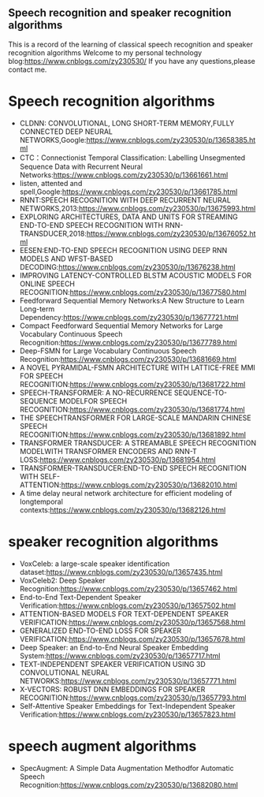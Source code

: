 ##  Speech recognition and speaker recognition algorithms
This is a record of the learning of classical speech recognition and speaker recognition algorithms
Welcome to my personal technology blog:https://www.cnblogs.com/zy230530/
If you have any questions,please contact me.

# Speech recognition algorithms
- CLDNN: CONVOLUTIONAL, LONG SHORT-TERM MEMORY,FULLY CONNECTED DEEP NEURAL NETWORKS,Google:https://www.cnblogs.com/zy230530/p/13658385.html
- CTC：Connectionist Temporal Classification: Labelling Unsegmented Sequence Data with Recurrent Neural Networks:https://www.cnblogs.com/zy230530/p/13661661.html
- listen, attented and spell,Google:https://www.cnblogs.com/zy230530/p/13661785.html
- RNNT:SPEECH RECOGNITION WITH DEEP RECURRENT NEURAL NETWORKS,2013:https://www.cnblogs.com/zy230530/p/13675993.html
- EXPLORING ARCHITECTURES, DATA AND UNITS FOR STREAMING END-TO-END SPEECH RECOGNITION WITH RNN-TRANSDUCER,2018:https://www.cnblogs.com/zy230530/p/13676052.html
- EESEN:END-TO-END SPEECH RECOGNITION USING DEEP RNN MODELS AND WFST-BASED DECODING:https://www.cnblogs.com/zy230530/p/13676238.html
- IMPROVING LATENCY-CONTROLLED BLSTM ACOUSTIC MODELS FOR ONLINE SPEECH RECOGNITION:https://www.cnblogs.com/zy230530/p/13677580.html
- Feedforward Sequential Memory Networks:A New Structure to Learn Long-term Dependency:https://www.cnblogs.com/zy230530/p/13677721.html
- Compact Feedforward Sequential Memory Networks for Large Vocabulary Continuous Speech Recognition:https://www.cnblogs.com/zy230530/p/13677789.html
- Deep-FSMN for Large Vocabulary Continuous Speech Recognition:https://www.cnblogs.com/zy230530/p/13681669.html
- A NOVEL PYRAMIDAL-FSMN ARCHITECTURE WITH LATTICE-FREE MMI FOR SPEECH RECOGNITION:https://www.cnblogs.com/zy230530/p/13681722.html
- SPEECH-TRANSFORMER: A NO-RECURRENCE SEQUENCE-TO-SEQUENCE MODELFOR SPEECH RECOGNITION:https://www.cnblogs.com/zy230530/p/13681774.html
- THE SPEECHTRANSFORMER FOR LARGE-SCALE MANDARIN CHINESE SPEECH RECOGNITION:https://www.cnblogs.com/zy230530/p/13681892.html
- TRANSFORMER TRANSDUCER: A STREAMABLE SPEECH RECOGNITION MODELWITH TRANSFORMER ENCODERS AND RNN-T LOSS:https://www.cnblogs.com/zy230530/p/13681954.html
- TRANSFORMER-TRANSDUCER:END-TO-END SPEECH RECOGNITION WITH SELF-ATTENTION:https://www.cnblogs.com/zy230530/p/13682010.html
- A time delay neural network architecture for efficient modeling of longtemporal contexts:https://www.cnblogs.com/zy230530/p/13682126.html

# speaker recognition algorithms
- VoxCeleb: a large-scale speaker identification dataset:https://www.cnblogs.com/zy230530/p/13657435.html
- VoxCeleb2: Deep Speaker Recognition:https://www.cnblogs.com/zy230530/p/13657462.html
- End-to-End Text-Dependent Speaker Verification:https://www.cnblogs.com/zy230530/p/13657502.html
- ATTENTION-BASED MODELS FOR TEXT-DEPENDENT SPEAKER VERIFICATION:https://www.cnblogs.com/zy230530/p/13657568.html
- GENERALIZED END-TO-END LOSS FOR SPEAKER VERIFICATION:https://www.cnblogs.com/zy230530/p/13657678.html
- Deep Speaker: an End-to-End Neural Speaker Embedding System:https://www.cnblogs.com/zy230530/p/13657717.html
- TEXT-INDEPENDENT SPEAKER VERIFICATION USING 3D CONVOLUTIONAL NEURAL NETWORKS:https://www.cnblogs.com/zy230530/p/13657771.html
- X-VECTORS: ROBUST DNN EMBEDDINGS FOR SPEAKER RECOGNITION:https://www.cnblogs.com/zy230530/p/13657793.html
- Self-Attentive Speaker Embeddings for Text-Independent Speaker Verification:https://www.cnblogs.com/zy230530/p/13657823.html

# speech augment algorithms
- SpecAugment: A Simple Data Augmentation Methodfor Automatic Speech Recognition:https://www.cnblogs.com/zy230530/p/13682080.html
